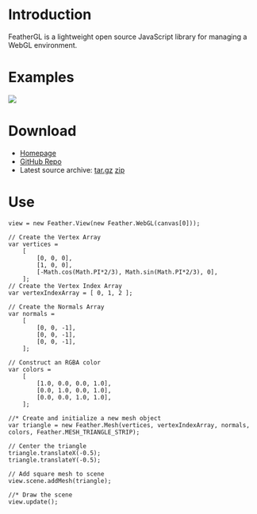 # Introduction
FeatherGL is a lightweight open source JavaScript library for managing a WebGL environment.

# Examples
<a href="http://bnason.github.com/FeatherGL/Examples/Teapot/"><img src="http://bnason.github.com/FeatherGL/Examples/Teapot/Preview.png" /></a>

# Download
 * [Homepage](http://www.brandonnason.com/software/feathergl/)
 * [GitHub Repo](https://github.com/bnason/FeatherGL)
 * Latest source archive: [tar.gz](https://github.com/bnason/FeatherGL/tarball/master) [zip](https://github.com/bnason/FeatherGL/zipball/master)

# Use
    view = new Feather.View(new Feather.WebGL(canvas[0]));

    // Create the Vertex Array
    var vertices = 
        [
            [0, 0, 0], 
            [1, 0, 0],
            [-Math.cos(Math.PI*2/3), Math.sin(Math.PI*2/3), 0],
        ];
    // Create the Vertex Index Array
    var vertexIndexArray = [ 0, 1, 2 ];

    // Create the Normals Array
    var normals =
        [
            [0, 0, -1],
            [0, 0, -1],
            [0, 0, -1],
        ];

    // Construct an RGBA color
    var colors =
        [
            [1.0, 0.0, 0.0, 1.0],
            [0.0, 1.0, 0.0, 1.0],
            [0.0, 0.0, 1.0, 1.0],
        ];

    //* Create and initialize a new mesh object
    var triangle = new Feather.Mesh(vertices, vertexIndexArray, normals, colors, Feather.MESH_TRIANGLE_STRIP);

    // Center the triangle
    triangle.translateX(-0.5);
    triangle.translateY(-0.5);

    // Add square mesh to scene
    view.scene.addMesh(triangle);

    //* Draw the scene
    view.update();
